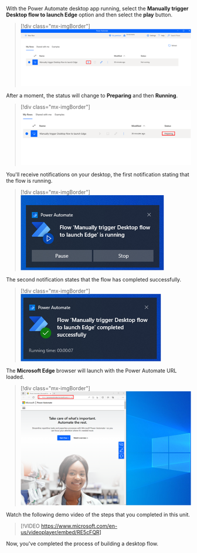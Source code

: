 With the Power Automate desktop app running, select the **Manually trigger Desktop flow to launch Edge** option and then select the **play** button.

> [!div class="mx-imgBorder"]
> [![Screenshot of the Manually trigger Desktop flow to launch Edge option selected to test the flow.](../media/test-manually.png)](../media/test-manually.png#lightbox)

After a moment, the status will change to **Preparing** and then **Running**.

> [!div class="mx-imgBorder"]
> [![Screenshot of the Manually trigger Desktop flow to launch Edge option selected, showing the status as Preparing.](../media/status-preparing.png)](../media/status-preparing.png#lightbox)

You'll receive notifications on your desktop, the first notification stating that the flow is running.

> [!div class="mx-imgBorder"]
> [![Screenshot of the notification stating that the flow is running.](../media/power-automate-running.png)](../media/power-automate-running.png#lightbox)

The second notification states that the flow has completed successfully.

> [!div class="mx-imgBorder"]
> [![Screenshot of the second notification stating that the flow has completed successfully.](../media/power-automate-successful.png)](../media/power-automate-successful.png#lightbox)

The **Microsoft Edge** browser will launch with the Power Automate URL loaded.

> [!div class="mx-imgBorder"]
> [![Screenshot of the Power Automate U R L launched in the Microsoft Edge browser.](../media/launch-edge-browser.png)](../media/launch-edge-browser.png#lightbox)

Watch the following demo video of the steps that you completed in this unit.

 > [!VIDEO https://www.microsoft.com/en-us/videoplayer/embed/RE5cFQR]

Now, you've completed the process of building a desktop flow.
